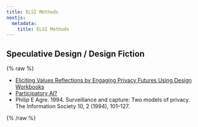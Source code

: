 ```yaml
---
title: ELSI Methods
nextjs:
  metadata:
    title: ELSI Methods
---
```


## Speculative Design / Design Fiction 
{% raw %}
<ul>
  <li><a href="https://biosense.berkeley.edu/2018/11/11/eliciting-values-reflections-by-engaging-privacy-futures-using-design-workbooks-talk/" target="_blank">Eliciting Values Reflections by Engaging Privacy Futures Using Design Workbooks</a>
  </li>
  <li><a href="https://dl.acm.org/doi/pdf/10.1145/3551624.3555290" target="_blank">Participatory AI?</a>
  <li>Philip E Agre. 1994. Surveillance and capture: Two models of privacy. The
Information Society 10, 2 (1994), 101–127.</li>
</ul>
{% /raw %}